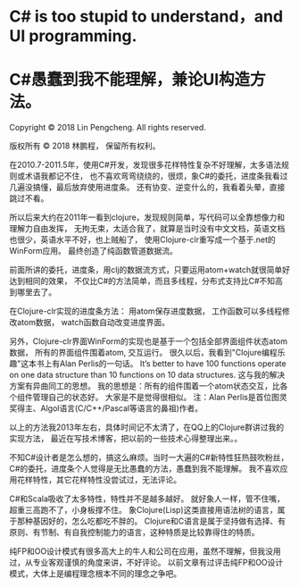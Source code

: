 
# C# is too stupid to understand，and UI programming.
# C#愚蠢到我不能理解，兼论UI构造方法。

Copyright © 2018 Lin Pengcheng. All rights reserved.

版权所有 © 2018 林鹏程， 保留所有权利。

在2010.7-2011.5年，使用C#开发，发现很多花样特性复杂不好理解，太多语法规则或术语我都记不住，
也不喜欢弯弯绕绕的，很烦，象C#的委托，进度条我看过几遍没搞懂，最后放弃使用进度条。
还有协变、逆变什么的，我看着头晕，直接跳过不看。

所以后来大约在2011年一看到clojure，发现规则简单，写代码可以全靠想像力和理解力自由发挥，
无拘无束，太适合我了，就算是当时没有中文文档，英语文档也很少，英语水平不好，也上贼船了，
使用Clojure-clr重写成一个基于.net的WinForm应用。
最终创造了纯函数管道数据流。

前面所讲的委托，进度条，用clj的数据流方式，只要运用atom+watch就很简单好达到相同的效果，
不仅比C#的方法简单，而且多线程，分布式支持比C#不知高到哪里去了。

在Clojure-clr实现的进度条方法：
用atom保存进度数据，
工作函数可以多线程修改atom数据，
watch函数自动改变进度界面。

另外，Clojure-clr界面WinForm的实现也是基于一个包括全部界面组件状态atom数据，
所有的界面组件围着atom, 交互运行。
很久以后，我看到"Clojure编程乐趣"这本书上有Alan Perlis的一句话。
It’s better to have 100 functions operate on one data structure than 10 functions on 10 data structures.
这与我的解决方案有异曲同工的思想。
我的思想是：所有的组件围着一个atom状态交互，比各个组件管理自己的状态好。
大家是不是觉得很相似。
注：Alan Perlis是首位图灵奖得主、Algol语言(C/C++/Pascal等语言的鼻祖)作者。

以上的方法我2013年左右，具体时间记不太清了，在QQ上的Clojure群讲过我的实现方法，
最近在写技术博客，把以前的一些技术心得整理出来。。

不知C#设计者是怎么想的，搞这么麻烦。当时一大遍的C#新特性狂热鼓吹粉丝，
C#的委托，进度条个人觉得是无比愚蠢的方法，愚蠢到我不能理解。
我不喜欢应用花样特性，其它花样特性没尝试过，无法评论。

C#和Scala吸收了太多特性，特性并不是越多越好。
就好象人一样，管不住嘴，超重三高跑不了，小身板撑不住。
象Clojure(Lisp)这类直接用语法树的语言，属于那种基因好的，怎么吃都吃不胖的。
Clojure和C语言是属于坚持做有选择、有原则、有节制、有自我控制能力的语言，这种特质是比较靠得住的特质。

纯FP和OO设计模式有很多高大上的牛人和公司在应用，虽然不理解，但我没用过，从专业客观谨慎的角度来讲，不好评论。
以前文章有过评击纯FP和OO设计模式，大体上是编程理念根本不同的理念之争吧。
